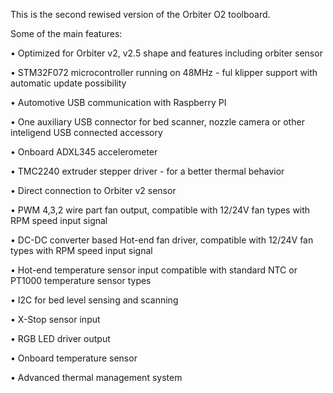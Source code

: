 This is the second rewised version of the Orbiter O2 toolboard.

Some of the main features:

•	Optimized for Orbiter v2, v2.5 shape and features including orbiter sensor

•	STM32F072 microcontroller running on 48MHz - ful klipper support with automatic update possibility

•	Automotive USB communication with Raspberry PI

•	One auxiliary USB connector for bed scanner, nozzle camera or other inteligend USB connected accessory

•	Onboard ADXL345 accelerometer

•	TMC2240 extruder stepper driver - for a better thermal behavior

•	Direct connection to Orbiter v2 sensor

•	PWM 4,3,2 wire part fan output, compatible with 12/24V fan types with RPM speed input signal

•	DC-DC converter based Hot-end fan driver, compatible with 12/24V fan types with RPM speed input signal

•	Hot-end temperature sensor input compatible with standard NTC or PT1000 temperature sensor types

•	I2C for bed level sensing and scanning

•	X-Stop sensor input

•	RGB LED driver output

•	Onboard temperature sensor

•	Advanced thermal management system
